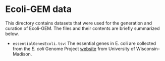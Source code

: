 # Ecoli-GEM data

This directory contains datasets that were used for the generation and curation of Ecoli-GEM. The files and their contents are briefly summarized below.


- `essentialGenesEcoli.tsv`: The essential genes in E. coli are collected from the _E. coli_ Genome Project [website](https://www.genome.wisc.edu/resources/essential.htm) from University of Wisconsin-Madison.

